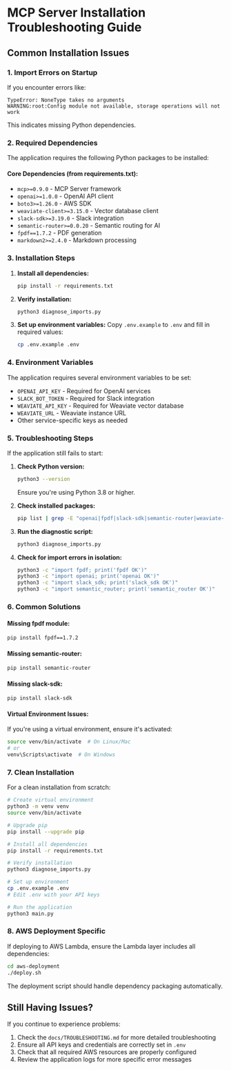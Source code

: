 # MCP Server Installation Troubleshooting Guide

## Common Installation Issues

### 1. Import Errors on Startup

If you encounter errors like:
```
TypeError: NoneType takes no arguments
WARNING:root:Config module not available, storage operations will not work
```

This indicates missing Python dependencies.

### 2. Required Dependencies

The application requires the following Python packages to be installed:

#### Core Dependencies (from requirements.txt):
- `mcp>=0.9.0` - MCP Server framework
- `openai>=1.0.0` - OpenAI API client
- `boto3>=1.26.0` - AWS SDK
- `weaviate-client>=3.15.0` - Vector database client
- `slack-sdk>=3.19.0` - Slack integration
- `semantic-router>=0.0.20` - Semantic routing for AI
- `fpdf==1.7.2` - PDF generation
- `markdown2>=2.4.0` - Markdown processing

### 3. Installation Steps

1. **Install all dependencies:**
   ```bash
   pip install -r requirements.txt
   ```

2. **Verify installation:**
   ```bash
   python3 diagnose_imports.py
   ```

3. **Set up environment variables:**
   Copy `.env.example` to `.env` and fill in required values:
   ```bash
   cp .env.example .env
   ```

### 4. Environment Variables

The application requires several environment variables to be set:

- `OPENAI_API_KEY` - Required for OpenAI services
- `SLACK_BOT_TOKEN` - Required for Slack integration
- `WEAVIATE_API_KEY` - Required for Weaviate vector database
- `WEAVIATE_URL` - Weaviate instance URL
- Other service-specific keys as needed

### 5. Troubleshooting Steps

If the application still fails to start:

1. **Check Python version:**
   ```bash
   python3 --version
   ```
   Ensure you're using Python 3.8 or higher.

2. **Check installed packages:**
   ```bash
   pip list | grep -E "openai|fpdf|slack-sdk|semantic-router|weaviate-client|mcp"
   ```

3. **Run the diagnostic script:**
   ```bash
   python3 diagnose_imports.py
   ```

4. **Check for import errors in isolation:**
   ```bash
   python3 -c "import fpdf; print('fpdf OK')"
   python3 -c "import openai; print('openai OK')"
   python3 -c "import slack_sdk; print('slack_sdk OK')"
   python3 -c "import semantic_router; print('semantic_router OK')"
   ```

### 6. Common Solutions

#### Missing fpdf module:
```bash
pip install fpdf==1.7.2
```

#### Missing semantic-router:
```bash
pip install semantic-router
```

#### Missing slack-sdk:
```bash
pip install slack-sdk
```

#### Virtual Environment Issues:
If you're using a virtual environment, ensure it's activated:
```bash
source venv/bin/activate  # On Linux/Mac
# or
venv\Scripts\activate  # On Windows
```

### 7. Clean Installation

For a clean installation from scratch:

```bash
# Create virtual environment
python3 -m venv venv
source venv/bin/activate

# Upgrade pip
pip install --upgrade pip

# Install all dependencies
pip install -r requirements.txt

# Verify installation
python3 diagnose_imports.py

# Set up environment
cp .env.example .env
# Edit .env with your API keys

# Run the application
python3 main.py
```

### 8. AWS Deployment Specific

If deploying to AWS Lambda, ensure the Lambda layer includes all dependencies:
```bash
cd aws-deployment
./deploy.sh
```

The deployment script should handle dependency packaging automatically.

## Still Having Issues?

If you continue to experience problems:

1. Check the `docs/TROUBLESHOOTING.md` for more detailed troubleshooting
2. Ensure all API keys and credentials are correctly set in `.env`
3. Check that all required AWS resources are properly configured
4. Review the application logs for more specific error messages